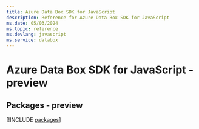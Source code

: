 ```yaml
---
title: Azure Data Box SDK for JavaScript
description: Reference for Azure Data Box SDK for JavaScript
ms.date: 05/03/2024
ms.topic: reference
ms.devlang: javascript
ms.service: databox
---
```

# Azure Data Box SDK for JavaScript - preview
## Packages - preview
[!INCLUDE [packages](data-box-index.md)]